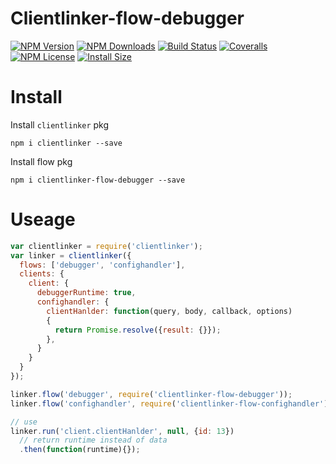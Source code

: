 Clientlinker-flow-debugger
==========================

[![NPM Version][npm-image]][npm-url]
[![NPM Downloads][downloads-image]][npm-url]
[![Build Status][travis-image]][travis-url]
[![Coveralls][coveralls-image]][coveralls-url]
[![NPM License][license-image]][npm-url]
[![Install Size][install-size-image]][install-size-url]


# Install

Install `clientlinker` pkg

```shell
npm i clientlinker --save
```

Install flow pkg

```shell
npm i clientlinker-flow-debugger --save
```


# Useage

```javascript
var clientlinker = require('clientlinker');
var linker = clientlinker({
  flows: ['debugger', 'confighandler'],
  clients: {
    client: {
      debuggerRuntime: true,
      confighandler: {
        clientHanlder: function(query, body, callback, options)
        {
          return Promise.resolve({result: {}});
        },
      }
    }
  }
});

linker.flow('debugger', require('clientlinker-flow-debugger'));
linker.flow('confighandler', require('clientlinker-flow-confighandler'));

// use
linker.run('client.clientHanlder', null, {id: 13})
  // return runtime instead of data
  .then(function(runtime){});
```


[npm-image]: http://img.shields.io/npm/v/clientlinker-flow-debugger.svg
[downloads-image]: http://img.shields.io/npm/dm/clientlinker-flow-debugger.svg
[npm-url]: https://www.npmjs.org/package/clientlinker-flow-debugger
[travis-image]: http://img.shields.io/travis/Bacra/node-clientlinker-flow-debugger/master.svg?label=linux
[travis-url]: https://travis-ci.org/Bacra/node-clientlinker-flow-debugger
[coveralls-image]: https://img.shields.io/coveralls/Bacra/node-clientlinker-flow-debugger.svg
[coveralls-url]: https://coveralls.io/github/Bacra/node-clientlinker-flow-debugger
[license-image]: http://img.shields.io/npm/l/clientlinker-flow-debugger.svg
[install-size-url]: https://packagephobia.now.sh/result?p=clientlinker-flow-debugger
[install-size-image]: https://packagephobia.now.sh/badge?p=clientlinker-flow-debugger
